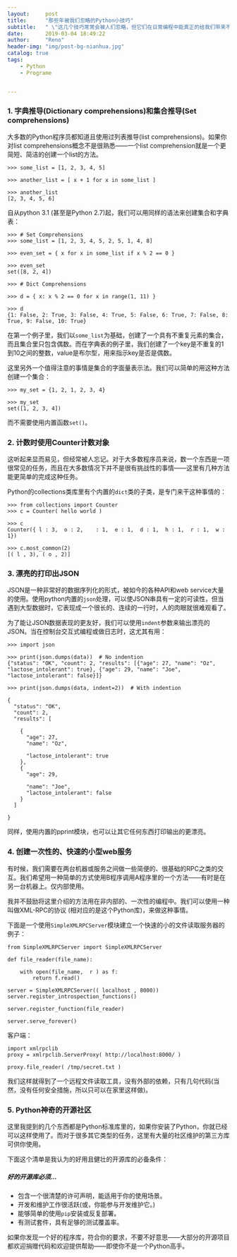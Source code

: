 ```yaml
---
layout:     post
title:      "那些年被我们忽略的Python小技巧"
subtitle:   " \"这几个技巧常常会被人们忽略，但它们在日常编程中能真正的给我们带来不少帮助。\" "
date:       2019-03-04 18:49:22
author:     "Reno"
header-img: "img/post-bg-nianhua.jpg"
catalog: true
tags:
    - Python
    - Programe


---
```




### **1. 字典推导(Dictionary comprehensions)和集合推导(Set comprehensions)**



大多数的Python程序员都知道且使用过列表推导(list comprehensions)。如果你对list comprehensions概念不是很熟悉——一个list comprehension就是一个更简短、简洁的创建一个list的方法。

```
>>> some_list = [1, 2, 3, 4, 5]

>>> another_list = [ x + 1 for x in some_list ]

>>> another_list
[2, 3, 4, 5, 6]
```

自从python 3.1 (甚至是Python 2.7)起，我们可以用同样的语法来创建集合和字典表：

```
>>> # Set Comprehensions
>>> some_list = [1, 2, 3, 4, 5, 2, 5, 1, 4, 8]

>>> even_set = { x for x in some_list if x % 2 == 0 }

>>> even_set
set([8, 2, 4])

>>> # Dict Comprehensions

>>> d = { x: x % 2 == 0 for x in range(1, 11) }

>>> d
{1: False, 2: True, 3: False, 4: True, 5: False, 6: True, 7: False, 8: True, 9: False, 10: True}
```

在第一个例子里，我们以`some_list`为基础，创建了一个具有不重复元素的集合，而且集合里只包含偶数。而在字典表的例子里，我们创建了一个key是不重复的1到10之间的整数，value是布尔型，用来指示key是否是偶数。

这里另外一个值得注意的事情是集合的字面量表示法。我们可以简单的用这种方法创建一个集合：

```
>>> my_set = {1, 2, 1, 2, 3, 4}

>>> my_set
set([1, 2, 3, 4])
```

而不需要使用内置函数`set()`。

### **2. 计数时使用Counter计数对象**



这听起来显而易见，但经常被人忘记。对于大多数程序员来说，数一个东西是一项很常见的任务，而且在大多数情况下并不是很有挑战性的事情——这里有几种方法能更简单的完成这种任务。

Python的collections类库里有个内置的`dict`类的子类，是专门来干这种事情的：

```
>>> from collections import Counter
>>> c = Counter( hello world )

>>> c
Counter({ l : 3,  o : 2,    : 1,  e : 1,  d : 1,  h : 1,  r : 1,  w : 1})

>>> c.most_common(2)
[( l , 3), ( o , 2)]
```

### **3. 漂亮的打印出JSON**



JSON是一种非常好的数据序列化的形式，被如今的各种API和web service大量的使用。使用python内置的`json`处理，可以使JSON串具有一定的可读性，但当遇到大型数据时，它表现成一个很长的、连续的一行时，人的肉眼就很难观看了。

为了能让JSON数据表现的更友好，我们可以使用`indent`参数来输出漂亮的JSON。当在控制台交互式编程或做日志时，这尤其有用：

```
>>> import json

>>> print(json.dumps(data))  # No indention
{"status": "OK", "count": 2, "results": [{"age": 27, "name": "Oz", "lactose_intolerant": true}, {"age": 29, "name": "Joe", "lactose_intolerant": false}]}

>>> print(json.dumps(data, indent=2))  # With indention

{
  "status": "OK",
  "count": 2,
  "results": [

    {
      "age": 27,
      "name": "Oz",

      "lactose_intolerant": true
    },
    {
      "age": 29,

      "name": "Joe",
      "lactose_intolerant": false
    }
  ]

}
```

同样，使用内置的pprint模块，也可以让其它任何东西打印输出的更漂亮。

### **4. 创建一次性的、快速的小型web服务**



有时候，我们需要在两台机器或服务之间做一些简便的、很基础的RPC之类的交互。我们希望用一种简单的方式使用B程序调用A程序里的一个方法——有时是在另一台机器上。仅内部使用。

我并不鼓励将这里介绍的方法用在非内部的、一次性的编程中。我们可以使用一种叫做XML-RPC的协议 (相对应的是这个Python库)，来做这种事情。

下面是一个使用`SimpleXMLRPCServer`模块建立一个快速的小的文件读取服务器的例子：

```
from SimpleXMLRPCServer import SimpleXMLRPCServer

def file_reader(file_name):

    with open(file_name,  r ) as f:
        return f.read()

server = SimpleXMLRPCServer(( localhost , 8000))
server.register_introspection_functions()

server.register_function(file_reader)

server.serve_forever()
```

客户端：

```
import xmlrpclib
proxy = xmlrpclib.ServerProxy( http://localhost:8000/ )

proxy.file_reader( /tmp/secret.txt )
```

我们这样就得到了一个远程文件读取工具，没有外部的依赖，只有几句代码(当然，没有任何安全措施，所以只可以在家里这样做)。

### **5. Python神奇的开源社区**



这里我提到的几个东西都是Python标准库里的，如果你安装了Python，你就已经可以这样使用了。而对于很多其它类型的任务，这里有大量的社区维护的第三方库可供你使用。

下面这个清单是我认为的好用且健壮的开源库的必备条件：

##### 好的开源库必须…

- 包含一个很清楚的许可声明，能适用于你的使用场景。
- 开发和维护工作很活跃(或，你能参与开发维护它。)
- 能够简单的使用`pip`安装或反复部署。
- 有测试套件，具有足够的测试覆盖率。

如果你发现一个好的程序库，符合你的要求，不要不好意思——大部分的开源项目都欢迎捐赠代码和欢迎提供帮助——即使你不是一个Python高手。